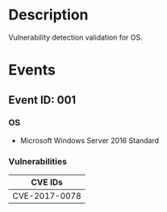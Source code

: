 # Description

Vulnerability detection validation for OS.

# Events

## Event ID: 001
### OS
- Microsoft Windows Server 2016 Standard

### Vulnerabilities

| CVE IDs      
|--------------
|CVE-2017-0078 
